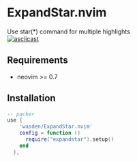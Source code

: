 # ExpandStar.nvim
Use star(*) command for multiple highlights  
[![asciicast](https://asciinema.org/a/494391.svg)](https://asciinema.org/a/494391)
## Requirements
* neovim >= 0.7
## Installation
```lua
-- packer
use {
    'wasden/ExpandStar.nvim'
    config = function ()
      require("expandstar").setup()
    end
  },
```
